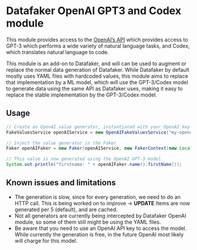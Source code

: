 # Datafaker OpenAI GPT3 and Codex module

This module provides access to the [OpenAI’s API](https://openai.com/api/) which provides access to GPT-3 which performs a wide variety of natural language tasks, and Codex, which translates natural language to code.

This module is an add-on to Datafaker, and will can be used to augment or
replace the normal data generation of Datafaker. While Datafaker by default 
mostly uses YAML files with hardcoded values, this module aims to replace that
implementation by a ML model, which will use the GPT-3/Codex model to generate
data using the same API as Datafaker uses, making it easy to replace the
stable implementation by the GPT-3/Codex model.

## Usage

```java
// Create an OpenAI value generator, instantiated with your OpenAI key  
FakeValuesService openAIService = new OpenAIFakeValuesService("my-openai-key");

// Inject the value generator in the Faker
Faker openAIFaker = new Faker(openAIService, new FakerContext(new Locale("en", "US"), new RandomService()));

// This value is now generated using the OpenAI GPT-3 model
System.out.println("firstname: " + openAIFaker.name().firstName());
```

## Known issues and limitations

* The generation is slow, since for every generation, we need to do an HTTP call. This is being worked on to improve -> **UPDATE** Items are now generated per 5 (default), and are cached.
* Not all generators are currently being intercepted by Datafaker OpenAI module, so some of them still might be using the YAML files.
* Be aware that you need to use an OpenAI API key to access the model. While currently the generation is free, in the future OpenAI most likely will charge for this model.